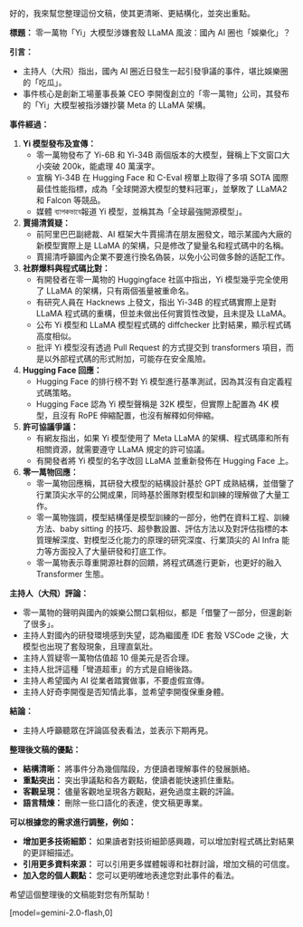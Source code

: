 好的，我來幫您整理這份文稿，使其更清晰、更結構化，並突出重點。

**標題：** 零一萬物「Yi」大模型涉嫌套殼 LLaMA 風波：國內 AI 圈也「娛樂化」？

**引言：**

*   主持人（大飛）指出，國內 AI 圈近日發生一起引發爭議的事件，堪比娛樂圈的「吃瓜」。
*   事件核心是創新工場董事長兼 CEO 李開復創立的「零一萬物」公司，其發布的「Yi」大模型被指涉嫌抄襲 Meta 的 LLaMA 架構。

**事件經過：**

1.  **Yi 模型發布及宣傳：**
    *   零一萬物發布了 Yi-6B 和 Yi-34B 兩個版本的大模型，聲稱上下文窗口大小突破 200k，能處理 40 萬漢字。
    *   宣稱 Yi-34B 在 Hugging Face 和 C-Eval 榜單上取得了多項 SOTA 國際最佳性能指標，成為「全球開源大模型的雙料冠軍」，並擊敗了 LLaMA2 和 Falcon 等競品。
    *   媒體 ব্যাপকভাবে報道 Yi 模型，並稱其為「全球最強開源模型」。
2.  **賈揚清質疑：**
    *   前阿里巴巴副總裁、AI 框架大牛賈揚清在朋友圈發文，暗示某國內大廠的新模型實際上是 LLaMA 的架構，只是修改了變量名和程式碼中的名稱。
    *   賈揚清呼籲國內企業不要進行換名偽裝，以免小公司做多餘的适配工作。
3.  **社群爆料與程式碼比對：**
    *   有開發者在零一萬物的 Huggingface 社區中指出，Yi 模型幾乎完全使用了 LLaMA 的架構，只有兩個張量被重命名。
    *   有研究人員在 Hacknews 上發文，指出 Yi-34B 的程式碼實際上是對 LLaMA 程式碼的重構，但並未做出任何實質性改變，且未提及 LLaMA。
    *   公布 Yi 模型和 LLaMA 模型程式碼的 diffchecker 比對結果，顯示程式碼高度相似。
    *   批评 Yi 模型沒有透過 Pull Request 的方式提交到 transformers 項目，而是以外部程式碼的形式附加，可能存在安全風險。
4.  **Hugging Face 回應：**
    *   Hugging Face 的排行榜不對 Yi 模型進行基準測試，因為其沒有自定義程式碼策略。
    *   Hugging Face 認為 Yi 模型聲稱是 32K 模型，但實際上配置為 4K 模型，且沒有 RoPE 伸縮配置，也沒有解釋如何伸縮。
5.  **許可協議爭議：**
    *   有網友指出，如果 Yi 模型使用了 Meta LLaMA 的架構、程式碼庫和所有相關資源，就需要遵守 LLaMA 規定的許可協議。
    *   有開發者將 Yi 模型的名字改回 LLaMA 並重新發佈在 Hugging Face 上。
6.  **零一萬物回應：**
    *   零一萬物回應稱，其研發大模型的結構設計基於 GPT 成熟結構，並借鑒了行業頂尖水平的公開成果，同時基於團隊對模型和訓練的理解做了大量工作。
    *   零一萬物強調，模型結構僅是模型訓練的一部分，他們在資料工程、訓練方法、baby sitting 的技巧、超參數設置、評估方法以及對評估指標的本質理解深度、對模型泛化能力的原理的研究深度、行業頂尖的 AI Infra 能力等方面投入了大量研發和打底工作。
    *   零一萬物表示尊重開源社群的回饋，將程式碼進行更新，也更好的融入 Transformer 生態。

**主持人（大飛）評論：**

*   零一萬物的聲明與國內的娛樂公關口氣相似，都是「借鑒了一部分，但還創新了很多」。
*   主持人對國內的研發環境感到失望，認為繼國產 IDE 套殼 VSCode 之後，大模型也出現了套殼現象，且理直氣壯。
*   主持人質疑零一萬物估值超 10 億美元是否合理。
*   主持人批評這種「彎道超車」的方式是自絕後路。
*   主持人希望國內 AI 從業者踏實做事，不要虛假宣傳。
*   主持人好奇李開復是否知情此事，並希望李開復保重身體。

**結論：**

*   主持人呼籲聽眾在評論區發表看法，並表示下期再見。

**整理後文稿的優點：**

*   **結構清晰：** 將事件分為幾個階段，方便讀者理解事件的發展脈絡。
*   **重點突出：** 突出爭議點和各方觀點，使讀者能快速抓住重點。
*   **客觀呈現：** 儘量客觀地呈現各方觀點，避免過度主觀的評論。
*   **語言精煉：** 刪除一些口語化的表達，使文稿更專業。

**可以根據您的需求進行調整，例如：**

*   **增加更多技術細節：** 如果讀者對技術細節感興趣，可以增加對程式碼比對結果的更詳細描述。
*   **引用更多資料來源：** 可以引用更多媒體報導和社群討論，增加文稿的可信度。
*   **加入您的個人觀點：** 您可以更明確地表達您對此事件的看法。

希望這個整理後的文稿能對您有所幫助！

[model=gemini-2.0-flash,0]
